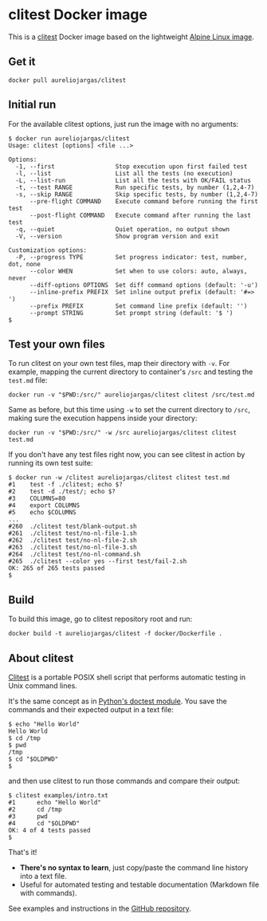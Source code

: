 # clitest Docker image

This is a [clitest](https://github.com/aureliojargas/clitest) Docker image based on the lightweight [Alpine Linux image](https://hub.docker.com/_/alpine/).


## Get it

```
docker pull aureliojargas/clitest
```

## Initial run

For the available clitest options, just run the image with no arguments:

```console
$ docker run aureliojargas/clitest
Usage: clitest [options] <file ...>

Options:
  -1, --first                 Stop execution upon first failed test
  -l, --list                  List all the tests (no execution)
  -L, --list-run              List all the tests with OK/FAIL status
  -t, --test RANGE            Run specific tests, by number (1,2,4-7)
  -s, --skip RANGE            Skip specific tests, by number (1,2,4-7)
      --pre-flight COMMAND    Execute command before running the first test
      --post-flight COMMAND   Execute command after running the last test
  -q, --quiet                 Quiet operation, no output shown
  -V, --version               Show program version and exit

Customization options:
  -P, --progress TYPE         Set progress indicator: test, number, dot, none
      --color WHEN            Set when to use colors: auto, always, never
      --diff-options OPTIONS  Set diff command options (default: '-u')
      --inline-prefix PREFIX  Set inline output prefix (default: '#=> ')
      --prefix PREFIX         Set command line prefix (default: '')
      --prompt STRING         Set prompt string (default: '$ ')
$
```

## Test your own files

To run clitest on your own test files, map their directory with `-v`. For example, mapping the current directory to container's `/src` and testing the `test.md` file:

```
docker run -v "$PWD:/src/" aureliojargas/clitest clitest /src/test.md
```

Same as before, but this time using `-w` to set the current directory to `/src`, making sure the execution happens inside your directory:

```
docker run -v "$PWD:/src/" -w /src aureliojargas/clitest clitest test.md
```

If you don't have any test files right now, you can see clitest in action by running its own test suite:

```
$ docker run -w /clitest aureliojargas/clitest clitest test.md
#1    test -f ./clitest; echo $?
#2    test -d ./test/; echo $?
#3    COLUMNS=80
#4    export COLUMNS
#5    echo $COLUMNS
...
#260  ./clitest test/blank-output.sh
#261  ./clitest test/no-nl-file-1.sh
#262  ./clitest test/no-nl-file-2.sh
#263  ./clitest test/no-nl-file-3.sh
#264  ./clitest test/no-nl-command.sh
#265  ./clitest --color yes --first test/fail-2.sh
OK: 265 of 265 tests passed
$
```

## Build

To build this image, go to clitest repository root and run:

```
docker build -t aureliojargas/clitest -f docker/Dockerfile .
```


## About clitest

[Clitest](https://github.com/aureliojargas/clitest) is a portable POSIX shell script that performs automatic testing in Unix command lines.

It's the same concept as in [Python's doctest module](http://en.wikipedia.org/wiki/Doctest). You save the commands and their expected output in a text file:

```
$ echo "Hello World"
Hello World
$ cd /tmp
$ pwd
/tmp
$ cd "$OLDPWD"
$
```

and then use clitest to run those commands and compare their output:

```console
$ clitest examples/intro.txt
#1      echo "Hello World"
#2      cd /tmp
#3      pwd
#4      cd "$OLDPWD"
OK: 4 of 4 tests passed
$
```

That's it!

- **There's no syntax to learn**, just copy/paste the command line history into a text file.
- Useful for automated testing and testable documentation (Markdown file with commands).

See examples and instructions in the [GitHub repository](https://github.com/aureliojargas/clitest).
